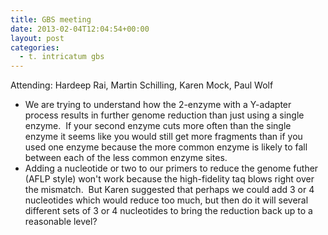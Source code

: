 ```yaml
---
title: GBS meeting
date: 2013-02-04T12:04:54+00:00
layout: post
categories:
  - t. intricatum gbs
---
```

Attending: Hardeep Rai, Martin Schilling, Karen Mock, Paul Wolf

  * We are trying to understand how the 2-enzyme with a Y-adapter process results in further genome reduction than just using a single enzyme.  If your second enzyme cuts more often than the single enzyme it seems like you would still get more fragments than if you used one enzyme because the more common enzyme is likely to fall between each of the less common enzyme sites.
  * Adding a nucleotide or two to our primers to reduce the genome futher (AFLP style) won't work because the high-fidelity taq blows right over the mismatch.  But Karen suggested that perhaps we could add 3 or 4 nucleotides which would reduce too much, but then do it will several different sets of 3 or 4 nucleotides to bring the reduction back up to a reasonable level?
